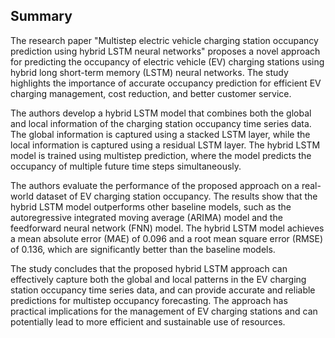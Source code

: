 ## Summary

The research paper "Multistep electric vehicle charging station occupancy prediction using hybrid LSTM neural networks" proposes a novel approach
for predicting the occupancy of electric vehicle (EV) charging stations using hybrid 
long short-term memory (LSTM) neural networks. The study highlights the importance of accurate occupancy prediction for efficient EV charging
management, cost reduction, and better customer service.

The authors develop a hybrid LSTM model that combines both the global and local information of the charging station occupancy time series data.
The global information is captured using a stacked LSTM layer, while the local information is captured using a residual LSTM layer. 
The hybrid LSTM model is trained using multistep prediction, where the model predicts the occupancy of multiple future time steps simultaneously.

The authors evaluate the performance of the proposed approach on a real-world dataset of EV charging station occupancy.
The results show that the hybrid LSTM model outperforms other baseline models, such as the autoregressive integrated moving average (ARIMA)
model and the feedforward neural network (FNN) model. The hybrid LSTM model achieves a mean absolute error (MAE) of 0.096 and a root mean 
square error (RMSE) of 0.136, which are significantly better than the baseline models.

The study concludes that the proposed hybrid LSTM approach can effectively capture both the global and local patterns in the EV charging station 
occupancy time series data, and can provide accurate and reliable predictions for multistep occupancy forecasting. 
The approach has practical implications for the management of EV charging stations and can potentially lead to more efficient and sustainable 
use of resources.
